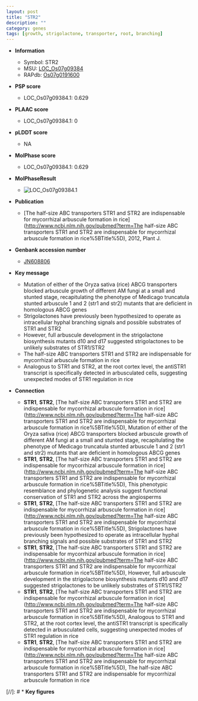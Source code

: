```yaml
---
layout: post
title: "STR2"
description: ""
category: genes
tags: [growth, strigolactone, transporter, root, branching]
---
```


* **Information**  
    + Symbol: STR2  
    + MSU: [LOC_Os07g09384](http://rice.plantbiology.msu.edu/cgi-bin/ORF_infopage.cgi?orf=LOC_Os07g09384)  
    + RAPdb: [Os07g0191600](http://rapdb.dna.affrc.go.jp/viewer/gbrowse_details/irgsp1?name=Os07g0191600)  

* **PSP score**  
    + LOC_Os07g09384.1: 0.629 

* **PLAAC score**  
    + LOC_Os07g09384.1: 0 

* **pLDDT score**
    + NA


* **MolPhase score**
    + LOC_Os07g09384.1: 0.629

* **MolPhaseResult**
    + ![LOC_Os07g09384.1](https://ricepsp.github.io/pictures/LOC_Os07g/LOC_Os07g09384.1.png)

* **Publication**  
    + [The half-size ABC transporters STR1 and STR2 are indispensable for mycorrhizal arbuscule formation in rice](http://www.ncbi.nlm.nih.gov/pubmed?term=The half-size ABC transporters STR1 and STR2 are indispensable for mycorrhizal arbuscule formation in rice%5BTitle%5D), 2012, Plant J.

* **Genbank accession number**  
    + [JN608806](http://www.ncbi.nlm.nih.gov/nuccore/JN608806)

* **Key message**  
    + Mutation of either of the Oryza sativa (rice) ABCG transporters blocked arbuscule growth of different AM fungi at a small and stunted stage, recapitulating the phenotype of Medicago truncatula stunted arbuscule 1 and 2 (str1 and str2) mutants that are deficient in homologous ABCG genes
    + Strigolactones have previously been hypothesized to operate as intracellular hyphal branching signals and possible substrates of STR1 and STR2
    + However, full arbuscule development in the strigolactone biosynthesis mutants d10 and d17 suggested strigolactones to be unlikely substrates of STR1/STR2
    + The half-size ABC transporters STR1 and STR2 are indispensable for mycorrhizal arbuscule formation in rice
    + Analogous to STR1 and STR2, at the root cortex level, the antiSTR1 transcript is specifically detected in arbusculated cells, suggesting unexpected modes of STR1 regulation in rice

* **Connection**  
    + __STR1__, __STR2__, [The half-size ABC transporters STR1 and STR2 are indispensable for mycorrhizal arbuscule formation in rice](http://www.ncbi.nlm.nih.gov/pubmed?term=The half-size ABC transporters STR1 and STR2 are indispensable for mycorrhizal arbuscule formation in rice%5BTitle%5D), Mutation of either of the Oryza sativa (rice) ABCG transporters blocked arbuscule growth of different AM fungi at a small and stunted stage, recapitulating the phenotype of Medicago truncatula stunted arbuscule 1 and 2 (str1 and str2) mutants that are deficient in homologous ABCG genes
    + __STR1__, __STR2__, [The half-size ABC transporters STR1 and STR2 are indispensable for mycorrhizal arbuscule formation in rice](http://www.ncbi.nlm.nih.gov/pubmed?term=The half-size ABC transporters STR1 and STR2 are indispensable for mycorrhizal arbuscule formation in rice%5BTitle%5D), This phenotypic resemblance and phylogenetic analysis suggest functional conservation of STR1 and STR2 across the angiosperms
    + __STR1__, __STR2__, [The half-size ABC transporters STR1 and STR2 are indispensable for mycorrhizal arbuscule formation in rice](http://www.ncbi.nlm.nih.gov/pubmed?term=The half-size ABC transporters STR1 and STR2 are indispensable for mycorrhizal arbuscule formation in rice%5BTitle%5D), Strigolactones have previously been hypothesized to operate as intracellular hyphal branching signals and possible substrates of STR1 and STR2
    + __STR1__, __STR2__, [The half-size ABC transporters STR1 and STR2 are indispensable for mycorrhizal arbuscule formation in rice](http://www.ncbi.nlm.nih.gov/pubmed?term=The half-size ABC transporters STR1 and STR2 are indispensable for mycorrhizal arbuscule formation in rice%5BTitle%5D), However, full arbuscule development in the strigolactone biosynthesis mutants d10 and d17 suggested strigolactones to be unlikely substrates of STR1/STR2
    + __STR1__, __STR2__, [The half-size ABC transporters STR1 and STR2 are indispensable for mycorrhizal arbuscule formation in rice](http://www.ncbi.nlm.nih.gov/pubmed?term=The half-size ABC transporters STR1 and STR2 are indispensable for mycorrhizal arbuscule formation in rice%5BTitle%5D), Analogous to STR1 and STR2, at the root cortex level, the antiSTR1 transcript is specifically detected in arbusculated cells, suggesting unexpected modes of STR1 regulation in rice
    + __STR1__, __STR2__, [The half-size ABC transporters STR1 and STR2 are indispensable for mycorrhizal arbuscule formation in rice](http://www.ncbi.nlm.nih.gov/pubmed?term=The half-size ABC transporters STR1 and STR2 are indispensable for mycorrhizal arbuscule formation in rice%5BTitle%5D), The half-size ABC transporters STR1 and STR2 are indispensable for mycorrhizal arbuscule formation in rice

[//]: # * **Key figures**  


